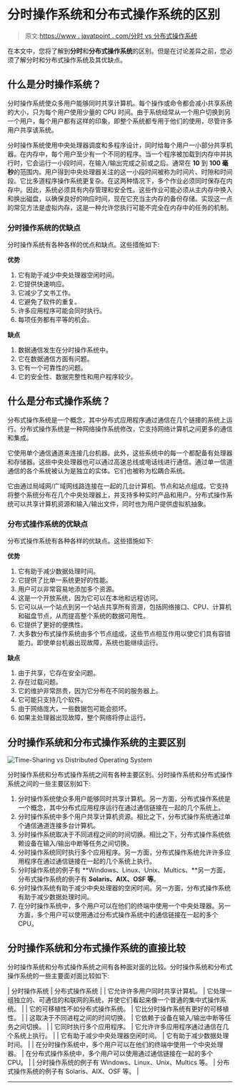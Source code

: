 # 分时操作系统和分布式操作系统的区别

> 原文:[https://www . javatpoint . com/分时 vs 分布式操作系统](https://www.javatpoint.com/time-sharing-vs-distributed-operating-system)

在本文中，您将了解到**分时**和**分布式操作系统**的区别。但是在讨论差异之前，您必须了解分时和分布式操作系统及其优缺点。

## 什么是分时操作系统？

分时操作系统使众多用户能够同时共享计算机。每个操作或命令都会减小共享系统的大小，只为每个用户使用少量的 CPU 时间。由于系统经常从一个用户切换到另一个用户，每个用户都有这样的印象，即整个系统都专用于他们的使用，尽管许多用户共享该系统。

分时操作系统使用中央处理器调度和多程序设计，同时给每个用户一小部分共享机器。在内存中，每个用户至少有一个不同的程序。当一个程序被加载到内存中并执行时，它会运行一小段时间，在输入/输出完成之前或之后。通常在 **10** 到 **100 毫秒**的范围内。用户得到中央处理器关注的这一小段时间被称为时间片、时隙和时间段。它比多道程序操作系统更复杂。在这两种情况下，多个作业必须同时保存在内存中。因此，系统必须具有内存管理和安全性。这些作业可能必须从主内存中换入和换出磁盘，以确保良好的响应时间，现在它充当主内存的备份存储。实现这一点的常见方法是虚拟内存，这是一种允许您执行可能不完全在内存中的任务的机制。

### 分时操作系统的优缺点

分时操作系统有各种各样的优点和缺点。这些措施如下:

**优势**

1.  它有助于减少中央处理器空闲时间。
2.  它提供快速响应。
3.  它减少了文书工作。
4.  它避免了软件的重复。
5.  许多应用程序可能会同时执行。
6.  每项任务都有平等的机会。

**缺点**

1.  数据通信发生在分时操作系统中。
2.  它在数据通信方面有问题。
3.  它有一个可靠性的问题。
4.  它的安全性、数据完整性和用户程序较少。

## 什么是分布式操作系统？

分布式操作系统是一个概念，其中分布式应用程序通过通信在几个链接的系统上运行。分布式操作系统是一种网络操作系统修改，它支持网络计算机之间更多的通信和集成。

它使用单个通信通道来连接几台机器。此外，这些系统中的每一个都配备有处理器和存储器。这些中央处理器也可以通过高速总线或电话线进行通信。通过单一信道通信的各个系统被认为是独立的实体。它们也被称为松耦合系统。

它由通过局域网/广域网线路连接在一起的几台计算机、节点和站点组成。它支持将整个系统分布在几个中央处理器上，并支持多种实时产品和用户。分布式操作系统可以共享计算机资源和输入/输出文件，同时也为用户提供虚拟机抽象。

### 分布式操作系统的优缺点

分布式操作系统有各种各样的优缺点。这些措施如下:

**优势**

1.  它有助于减少数据处理时间。
2.  它提供了比单一系统更好的性能。
3.  用户可以非常容易地添加多个资源。
4.  这是一个开放系统，因为它可以在本地和远程访问。
5.  它可以从一个站点到另一个站点共享所有资源，包括网络接口、CPU、计算机和磁盘节点，从而提高整个系统的数据可用性。
6.  它提供了更好的便携性。
7.  大多数分布式操作系统由多个节点组成，这些节点相互作用以使它们具有容错能力。即使单台机器出现故障，系统也能继续运行。

**缺点**

1.  由于共享，它存在安全问题。
2.  存在过载问题。
3.  它的维护非常昂贵，因为它分布在不同的服务器上。
4.  它可能只支持几个软件。
5.  由于网络庞大，一些数据包可能会损坏。
6.  如果主处理器出现故障，整个网络将停止运行。

## 分时操作系统和分布式操作系统的主要区别

![Time-Sharing vs Distributed Operating System](../Images/b0de7a9d7565f2086e19ac066a1f74fe.png)

分时操作系统和分布式操作系统之间有各种主要区别。分时操作系统和分布式操作系统之间的一些主要区别如下:

1.  分时操作系统使众多用户能够同时共享计算机。另一方面，分布式操作系统是一个概念，其中分布式应用程序运行在通过通信链接在一起的几个系统上。
2.  分时操作系统中多个用户共享计算机资源。相比之下，分布式操作系统通过单个通信通道连接多台计算机。
3.  分时操作系统取决于不同进程之间的时间切换。相比之下，分布式操作系统依赖设备在输入/输出中断等任务之间切换。
4.  分时操作系统同时执行多个应用程序。另一方面，分布式操作系统允许许多应用程序在通过通信链接在一起的几个系统上执行。
5.  分时操作系统的例子有 **Windows、Linux、Unix、Multics、**另一方面，分布式操作系统的例子有 **Solaris、AIX、OSF 等**。
6.  分时操作系统有助于减少中央处理器的空闲时间。另一方面，分布式操作系统有助于减少数据处理时间。
7.  在分时操作系统中，多个用户可以在他们的终端中使用一个中央处理器。另一方面，多个用户可以使用通过分布式操作系统中的通信链接在一起的多个 CPU。

## 分时操作系统和分布式操作系统的直接比较

分时操作系统和分布式操作系统之间有各种面对面的比较。分时操作系统和分布式操作系统的一些主要面对面比较如下:

| 分时操作系统 | 分布式操作系统 |
| 它允许许多用户同时共享计算机。 | 它处理一组独立的、可通信的和联网的系统，并使它们看起来像一个普通的集中式操作系统。 |
| 它的可移植性不如分布式操作系统。 | 它比分时操作系统有更好的可移植性。 |
| 这取决于不同进程之间的时间切换。 | 它依赖于设备在输入/输出中断等任务之间切换。 |
| 它同时执行多个应用程序。 | 它允许许多应用程序通过通信在几个系统上执行。 |
| 它有助于减少中央处理器空闲时间。 | 它有助于减少数据处理时间。 |
| 在分时操作系统中，多个用户可以在他们的终端中使用一个中央处理器。 | 在分布式操作系统中，多个用户可以使用通过通信链接在一起的多个 CPU。 |
| 分时操作系统的例子有 Windows、Linux、Unix、Multics 等。 | 分布式操作系统的例子有 Solaris、AIX、OSF 等。 |

* * *